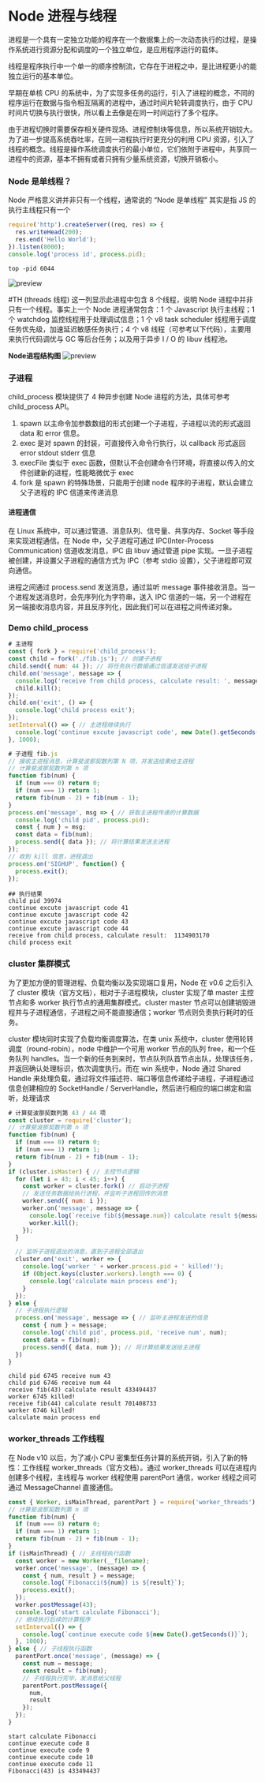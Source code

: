# Node 进程与线程

进程是一个具有一定独立功能的程序在一个数据集上的一次动态执行的过程，是操作系统进行资源分配和调度的一个独立单位，是应用程序运行的载体。

线程是程序执行中一个单一的顺序控制流，它存在于进程之中，是比进程更小的能独立运行的基本单位。

早期在单核 CPU 的系统中，为了实现多任务的运行，引入了进程的概念，不同的程序运行在数据与指令相互隔离的进程中，通过时间片轮转调度执行，由于 CPU 时间片切换与执行很快，所以看上去像是在同一时间运行了多个程序。

由于进程切换时需要保存相关硬件现场、进程控制块等信息，所以系统开销较大。为了进一步提高系统吞吐率，在同一进程执行时更充分的利用 CPU 资源，引入了线程的概念。线程是操作系统调度执行的最小单位，它们依附于进程中，共享同一进程中的资源，基本不拥有或者只拥有少量系统资源，切换开销极小。

### Node 是单线程？

Node 严格意义讲并非只有一个线程，通常说的 “Node 是单线程” 其实是指 JS 的执行主线程只有一个

```js
require('http').createServer((req, res) => {
  res.writeHead(200);
  res.end('Hello World');
}).listen(8000);
console.log('process id', process.pid);
```
```shell
top -pid 6044
```
![preview](../img/thread.jpg)

#TH (threads 线程) 这一列显示此进程中包含 8 个线程，说明 Node 进程中并非只有一个线程。事实上一个 Node 进程通常包含：1 个 Javascript 执行主线程；1 个 watchdog 监控线程用于处理调试信息；1 个 v8 task scheduler 线程用于调度任务优先级，加速延迟敏感任务执行；4 个 v8 线程（可参考以下代码），主要用来执行代码调优与 GC 等后台任务；以及用于异步 I / O 的 libuv 线程池。

**Node进程结构图**
![preview](../img/thread2.jpg)

### 子进程

child_process 模块提供了 4 种异步创建 Node 进程的方法，具体可参考 child_process API。
1. spawn 以主命令加参数数组的形式创建一个子进程，子进程以流的形式返回 data 和 error 信息。
2. exec 是对 spawn 的封装，可直接传入命令行执行，以 callback 形式返回 error stdout stderr 信息
3. execFile 类似于 exec 函数，但默认不会创建命令行环境，将直接以传入的文件创建新的进程，性能略微优于 exec
4. fork 是 spawn 的特殊场景，只能用于创建 node 程序的子进程，默认会建立父子进程的 IPC 信道来传递消息

#### 进程通信
在 Linux 系统中，可以通过管道、消息队列、信号量、共享内存、Socket 等手段来实现进程通信。在 Node 中，父子进程可通过 IPC(Inter-Process Communication) 信道收发消息，IPC 由 libuv 通过管道 pipe 实现。一旦子进程被创建，并设置父子进程的通信方式为 IPC（参考 stdio 设置），父子进程即可双向通信。

进程之间通过 process.send 发送消息，通过监听 message 事件接收消息。当一个进程发送消息时，会先序列化为字符串，送入 IPC 信道的一端，另一个进程在另一端接收消息内容，并且反序列化，因此我们可以在进程之间传递对象。

### Demo child_process
```js
# 主进程
const { fork } = require('child_process');
const child = fork('./fib.js'); // 创建子进程
child.send({ num: 44 }); // 将任务执行数据通过信道发送给子进程
child.on('message', message => {
  console.log('receive from child process, calculate result: ', message.data);
  child.kill();
});
child.on('exit', () => {
  console.log('child process exit');
});
setInterval(() => { // 主进程继续执行
  console.log('continue excute javascript code', new Date().getSeconds());
}, 1000);
```
```js
# 子进程 fib.js
// 接收主进程消息，计算斐波那契数列第 N 项，并发送结果给主进程
// 计算斐波那契数列第 n 项
function fib(num) {
  if (num === 0) return 0;
  if (num === 1) return 1;
  return fib(num - 2) + fib(num - 1);
}
process.on('message', msg => { // 获取主进程传递的计算数据
  console.log('child pid', process.pid);
  const { num } = msg;
  const data = fib(num);
  process.send({ data }); // 将计算结果发送主进程
});
// 收到 kill 信息，进程退出
process.on('SIGHUP', function() {
  process.exit();
});
```
```shell
## 执行结果
child pid 39974
continue excute javascript code 41
continue excute javascript code 42
continue excute javascript code 43
continue excute javascript code 44
receive from child process, calculate result:  1134903170
child process exit
```
### cluster 集群模式
为了更加方便的管理进程、负载均衡以及实现端口复用，Node 在 v0.6 之后引入了 cluster 模块（官方文档），相对于子进程模块，cluster 实现了单 master 主控节点和多 worker 执行节点的通用集群模式。cluster master 节点可以创建销毁进程并与子进程通信，子进程之间不能直接通信；worker 节点则负责执行耗时的任务。

cluster 模块同时实现了负载均衡调度算法，在类 unix 系统中，cluster 使用轮转调度（round-robin），node 中维护一个可用 worker 节点的队列 free，和一个任务队列 handles。当一个新的任务到来时，节点队列队首节点出队，处理该任务，并返回确认处理标识，依次调度执行。而在 win 系统中，Node 通过 Shared Handle 来处理负载，通过将文件描述符、端口等信息传递给子进程，子进程通过信息创建相应的 SocketHandle / ServerHandle，然后进行相应的端口绑定和监听，处理请求
```js
# 计算斐波那契数列第 43 / 44 项
const cluster = require('cluster');
// 计算斐波那契数列第 n 项
function fib(num) {
  if (num === 0) return 0;
  if (num === 1) return 1;
  return fib(num - 2) + fib(num - 1);
}
if (cluster.isMaster) { // 主控节点逻辑
  for (let i = 43; i < 45; i++) {
    const worker = cluster.fork() // 启动子进程
    // 发送任务数据给执行进程，并监听子进程回传的消息
    worker.send({ num: i });
    worker.on('message', message => {
      console.log(`receive fib(${message.num}) calculate result ${message.data}`)
      worker.kill();
    });
  }

  // 监听子进程退出的消息，直到子进程全部退出
  cluster.on('exit', worker => {
    console.log('worker ' + worker.process.pid + ' killed!');
    if (Object.keys(cluster.workers).length === 0) {
      console.log('calculate main process end');
    }
  });
} else {
  // 子进程执行逻辑
  process.on('message', message => { // 监听主进程发送的信息
    const { num } = message;
    console.log('child pid', process.pid, 'receive num', num);
    const data = fib(num);
    process.send({ data, num }); // 将计算结果发送给主进程
  })
}
```
```shell
child pid 6745 receive num 43
child pid 6746 receive num 44
receive fib(43) calculate result 433494437
worker 6745 killed!
receive fib(44) calculate result 701408733
worker 6746 killed!
calculate main process end
```
### worker_threads 工作线程
在 Node v10 以后，为了减小 CPU 密集型任务计算的系统开销，引入了新的特性：工作线程 worker_threads（官方文档）。通过 worker_threads 可以在进程内创建多个线程，主线程与 worker 线程使用 parentPort 通信，worker 线程之间可通过 MessageChannel 直接通信。

```js
const { Worker, isMainThread, parentPort } = require('worker_threads');
// 计算斐波那契数列第 n 项
function fib(num) {
  if (num === 0) return 0;
  if (num === 1) return 1;
  return fib(num - 2) + fib(num - 1);
}
if (isMainThread) { // 主线程执行函数
  const worker = new Worker(__filename);
  worker.once('message', (message) => {
    const { num, result } = message;
    console.log(`Fibonacci(${num}) is ${result}`);
    process.exit();
  });
  worker.postMessage(43);
  console.log('start calculate Fibonacci');
  // 继续执行后续的计算程序
  setInterval(() => {
    console.log(`continue execute code ${new Date().getSeconds()}`);
  }, 1000);
} else { // 子线程执行函数
  parentPort.once('message', (message) => {
    const num = message;
    const result = fib(num);
    // 子线程执行完毕，发消息给父线程
    parentPort.postMessage({
      num,
      result
    });
  });
}
```

```shell
start calculate Fibonacci
continue execute code 8
continue execute code 9
continue execute code 10
continue execute code 11
Fibonacci(43) is 433494437
```